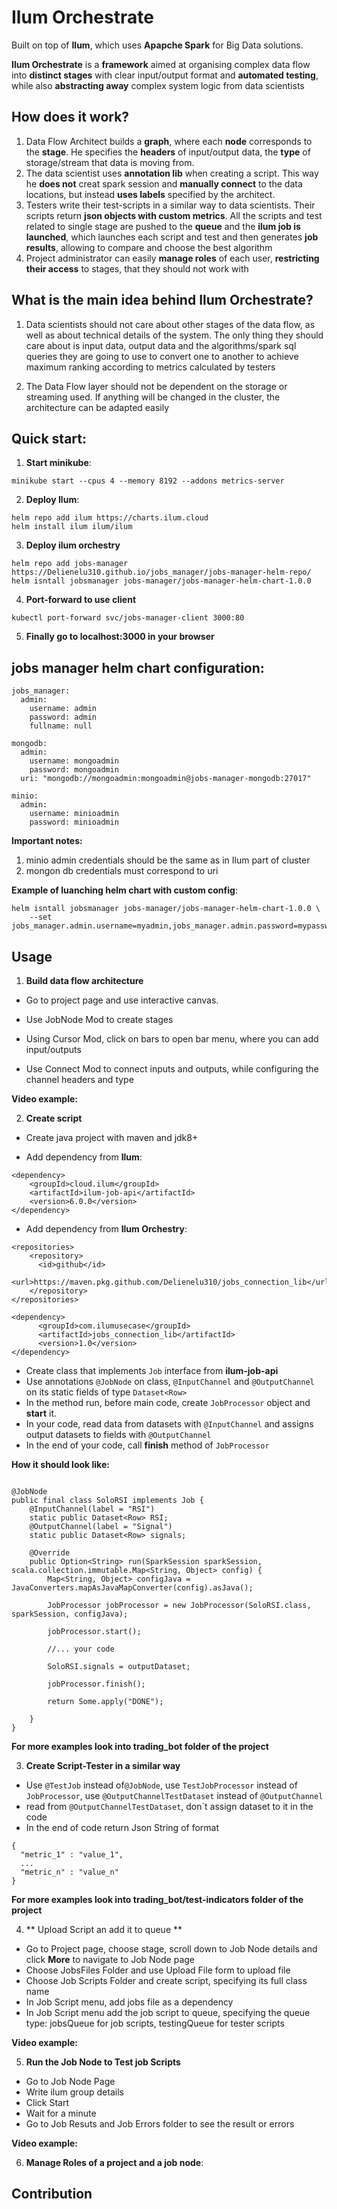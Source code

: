 # Ilum Orchestrate

Built on top of **Ilum**, which uses **Apapche Spark** for Big Data solutions.

**Ilum Orchestrate** is a **framework** aimed at organising complex data flow into **distinct stages** with clear input/output format and **automated testing**, while also **abstracting away** complex system logic from data scientists


## How does it work?
1. Data Flow Architect builds a **graph**, where each **node** corresponds to the **stage**. He specifies the **headers** of input/output data, the **type** of storage/stream that data is moving from. 
2. The data scientist uses **annotation lib** when creating a script. This way he **does not** creat spark session and **manually connect** to the data locations, but instead **uses labels** specified by the architect. 
3. Testers write their test-scripts in a similar way to data scientists. Their scripts return **json objects with custom metrics**. All the scripts and test related to single stage are pushed to the **queue** and the **ilum job is launched**, which launches each script and test and then generates **job results**, allowing
to compare and choose the best algorithm
4. Project administrator can easily **manage roles** of each user, **restricting their access** to stages, that they should not work with

## What is the main idea behind Ilum Orchestrate?

1. Data scientists should not care about other stages of the data flow, as well as about technical details of the system. The only thing they should care
about is input data, output data and the algorithms/spark sql queries they are going to use to convert one to another to achieve maximum ranking according
to metrics calculated by testers

2. The Data Flow layer should not be dependent on the storage or streaming used. If anything will be changed in the cluster, the architecture can be adapted
easily


## Quick start:

1. **Start minikube**:
``` 
minikube start --cpus 4 --memory 8192 --addons metrics-server
```

2. **Deploy Ilum**:
```
helm repo add ilum https://charts.ilum.cloud
helm install ilum ilum/ilum
```

3. **Deploy ilum orchestry**
```
helm repo add jobs-manager https://Delienelu310.github.io/jobs_manager/jobs-manager-helm-repo/
helm isntall jobsmanager jobs-manager/jobs-manager-helm-chart-1.0.0
```

4. **Port-forward to use client**
```
kubectl port-forward svc/jobs-manager-client 3000:80
```
5. **Finally go to localhost:3000 in your browser**


## jobs manager helm chart configuration:
```
jobs_manager:
  admin: 
    username: admin
    password: admin
    fullname: null

mongodb:
  admin:
    username: mongoadmin
    password: mongoadmin
  uri: "mongodb://mongoadmin:mongoadmin@jobs-manager-mongodb:27017"

minio:
  admin:
    username: minioadmin
    password: minioadmin
```
**Important notes:**
1. minio admin credentials should be the same as in Ilum part of cluster
2. mongon db credentials must correspond to uri

**Example of luanching helm chart with custom config**:
```
helm isntall jobsmanager jobs-manager/jobs-manager-helm-chart-1.0.0 \
    --set jobs_manager.admin.username=myadmin,jobs_manager.admin.password=mypassword
```

## Usage
1. **Build data flow architecture**

- Go to project page and use interactive canvas.

- Use JobNode Mod to create stages

- Using Cursor Mod, click on bars to open bar menu, where you can add input/outputs

- Use Connect Mod to connect inputs and outputs, while configuring the channel headers and type

**Video example:**


2. **Create script**

- Create java project with maven and jdk8+

- Add dependency from **Ilum**:
```
<dependency>
    <groupId>cloud.ilum</groupId>
    <artifactId>ilum-job-api</artifactId>
    <version>6.0.0</version>
</dependency>
```
- Add dependency from **Ilum Orchestry**:
```
<repositories>
    <repository>
      <id>github</id>
      <url>https://maven.pkg.github.com/Delienelu310/jobs_connection_lib</url>
    </repository>
</repositories>

<dependency>
      <groupId>com.ilumusecase</groupId>
      <artifactId>jobs_connection_lib</artifactId>
      <version>1.0</version>
</dependency>
```
- Create class that implements ```Job``` interface from **ilum-job-api**
- Use annotations ```@JobNode``` on class, ```@InputChannel``` and ```@OutputChannel``` on its static fields of type ```Dataset<Row>```
- In the method run, before main code, create ```JobProcessor``` object and **start** it.
- In your code, read data from datasets with ```@InputChannel``` and assigns output datasets to fields with ```@OutputChannel``` 
- In the end of your code, call **finish** method of ```JobProcessor```

**How it should look like:**
```

@JobNode
public final class SoloRSI implements Job {
    @InputChannel(label = "RSI")
    static public Dataset<Row> RSI;
    @OutputChannel(label = "Signal")
    static public Dataset<Row> signals;

    @Override
    public Option<String> run(SparkSession sparkSession, scala.collection.immutable.Map<String, Object> config) {
        Map<String, Object> configJava = JavaConverters.mapAsJavaMapConverter(config).asJava();

        JobProcessor jobProcessor = new JobProcessor(SoloRSI.class, sparkSession, configJava);

        jobProcessor.start();

        //... your code

        SoloRSI.signals = outputDataset;

        jobProcessor.finish();

        return Some.apply("DONE");

    }
}
```

**For more examples look into trading_bot folder of the project**

3. **Create Script-Tester in a similar way**
- Use ```@TestJob``` instead of```@JobNode```, use ```TestJobProcessor``` instead of ```JobProcessor```, use ```@OutputChannelTestDataset``` instead of ```@OutputChannel```
- read from ```@OutputChannelTestDataset```, don`t assign dataset to it in the code
- In the end of code return Json String of format 
```
{
  "metric_1" : "value_1",
  ...
  "metric_n" : "value_n"
}
```
**For more examples look into trading_bot/test-indicators folder of the project**


4. ** Upload Script an add it to queue **
- Go to Project page, choose stage, scroll down to Job Node details and click **More** to navigate to Job Node page
- Choose JobsFiles Folder and use Upload File form to upload file
- Choose Job Scripts Folder and create script, specifying its full class name
- In Job Script menu, add jobs file as a dependency
- In Job Script menu add the job script to queue, specifying the queue type: jobsQueue for job scripts, testingQueue for tester scripts

**Video example:**

5. **Run the Job Node to Test job Scripts**
- Go to Job Node Page
- Write ilum group details
- Click Start
- Wait for a minute
- Go to Job Resuts and Job Errors folder to see the result or errors

**Video example:**

6. **Manage Roles of a project and a job node**:


## Contribution